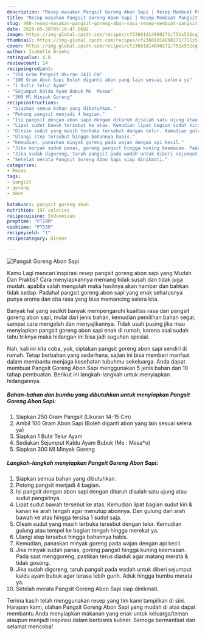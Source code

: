 ```yaml
---
description: "Resep masakan Pangsit Goreng Abon Sapi | Resep Membuat Pangsit Goreng Abon Sapi Yang Lezat Sekali"
title: "Resep masakan Pangsit Goreng Abon Sapi | Resep Membuat Pangsit Goreng Abon Sapi Yang Lezat Sekali"
slug: 460-resep-masakan-pangsit-goreng-abon-sapi-resep-membuat-pangsit-goreng-abon-sapi-yang-lezat-sekali
date: 2020-05-30T09:16:47.060Z
image: https://img-global.cpcdn.com/recipes/cf23601d14890271/751x532cq70/pangsit-goreng-abon-sapi-foto-resep-utama.jpg
thumbnail: https://img-global.cpcdn.com/recipes/cf23601d14890271/751x532cq70/pangsit-goreng-abon-sapi-foto-resep-utama.jpg
cover: https://img-global.cpcdn.com/recipes/cf23601d14890271/751x532cq70/pangsit-goreng-abon-sapi-foto-resep-utama.jpg
author: Isabelle Brooks
ratingvalue: 4.8
reviewcount: 14
recipeingredient:
- "250 Gram Pangsit Ukuran 1415 Cm"
- "100 Gram Abon Sapi Boleh diganti abon yang lain sesuai selera ya"
- "1 Butir Telur Ayam"
- "Sejumput Kaldu Ayam Bubuk Me  Masao"
- "300 Ml Minyak Goreng"
recipeinstructions:
- "Siapkan semua bahan yang dibutuhkan."
- "Potong pangsit menjadi 4 bagian."
- "Isi pangsit dengan abon sapi dengan ditaruh disalah satu ujung atau sudut pangsitnya."
- "Lipat sudut bawah tersebut ke atas. Kemudian lipat bagian sudut kiri &amp; kanan ke arah tengah agar menutup abonnya. Dan gulung dari arah bawah ke atas hingga tersisa 1 sudut saja."
- "Olesin sudut yang masih terbuka tersebut dengan telur. Kemudian gulung atau tempel ke bagian tengah hingga merekat ya."
- "Ulangi step tersebut hingga bahannya habis."
- "Kemudian, panaskan minyak goreng pada wajan dengan api kecil."
- "Jika minyak sudah panas, goreng pangsit hingga kuning keemasan. Pada saat menggoreng, pastikan terus diaduk agar matang merata &amp; tidak gosong."
- "Jika sudah digoreng, taruh pangsit pada wadah untuk diberi sejumput kaldu ayam bubuk agar terasa lebih gurih. Aduk hingga bumbu merata ya."
- "Setelah merata Pangsit Goreng Abon Sapi siap dinikmati."
categories:
- Resep
tags:
- pangsit
- goreng
- abon

katakunci: pangsit goreng abon 
nutrition: 197 calories
recipecuisine: Indonesian
preptime: "PT19M"
cooktime: "PT53M"
recipeyield: "1"
recipecategory: Dinner

---
```



![Pangsit Goreng Abon Sapi](https://img-global.cpcdn.com/recipes/cf23601d14890271/751x532cq70/pangsit-goreng-abon-sapi-foto-resep-utama.jpg)

Kamu Lagi mencari inspirasi resep pangsit goreng abon sapi yang Mudah Dan Praktis? Cara menyiapkannya memang tidak susah dan tidak juga mudah. apabila salah mengolah maka hasilnya akan hambar dan bahkan tidak sedap. Padahal pangsit goreng abon sapi yang enak seharusnya punya aroma dan cita rasa yang bisa memancing selera kita.

Banyak hal yang sedikit banyak mempengaruhi kualitas rasa dari pangsit goreng abon sapi, mulai dari jenis bahan, kemudian pemilihan bahan segar, sampai cara mengolah dan menyajikannya. Tidak usah pusing jika mau menyiapkan pangsit goreng abon sapi enak di rumah, karena asal sudah tahu triknya maka hidangan ini bisa jadi suguhan spesial.




Nah, kali ini kita coba, yuk, ciptakan pangsit goreng abon sapi sendiri di rumah. Tetap berbahan yang sederhana, sajian ini bisa memberi manfaat dalam membantu menjaga kesehatan tubuhmu sekeluarga. Anda dapat membuat Pangsit Goreng Abon Sapi menggunakan 5 jenis bahan dan 10 tahap pembuatan. Berikut ini langkah-langkah untuk menyiapkan hidangannya.

<!--inarticleads1-->

##### Bahan-bahan dan bumbu yang dibutuhkan untuk menyiapkan Pangsit Goreng Abon Sapi:

1. Siapkan 250 Gram Pangsit (Ukuran 14-15 Cm)
1. Ambil 100 Gram Abon Sapi (Boleh diganti abon yang lain sesuai selera ya)
1. Siapkan 1 Butir Telur Ayam
1. Sediakan Sejumput Kaldu Ayam Bubuk (Me : Masa*o)
1. Siapkan 300 Ml Minyak Goreng




<!--inarticleads2-->

##### Langkah-langkah menyiapkan Pangsit Goreng Abon Sapi:

1. Siapkan semua bahan yang dibutuhkan.
1. Potong pangsit menjadi 4 bagian.
1. Isi pangsit dengan abon sapi dengan ditaruh disalah satu ujung atau sudut pangsitnya.
1. Lipat sudut bawah tersebut ke atas. Kemudian lipat bagian sudut kiri &amp; kanan ke arah tengah agar menutup abonnya. Dan gulung dari arah bawah ke atas hingga tersisa 1 sudut saja.
1. Olesin sudut yang masih terbuka tersebut dengan telur. Kemudian gulung atau tempel ke bagian tengah hingga merekat ya.
1. Ulangi step tersebut hingga bahannya habis.
1. Kemudian, panaskan minyak goreng pada wajan dengan api kecil.
1. Jika minyak sudah panas, goreng pangsit hingga kuning keemasan. Pada saat menggoreng, pastikan terus diaduk agar matang merata &amp; tidak gosong.
1. Jika sudah digoreng, taruh pangsit pada wadah untuk diberi sejumput kaldu ayam bubuk agar terasa lebih gurih. Aduk hingga bumbu merata ya.
1. Setelah merata Pangsit Goreng Abon Sapi siap dinikmati.




Terima kasih telah menggunakan resep yang tim kami tampilkan di sini. Harapan kami, olahan Pangsit Goreng Abon Sapi yang mudah di atas dapat membantu Anda menyiapkan makanan yang enak untuk keluarga/teman ataupun menjadi inspirasi dalam berbisnis kuliner. Semoga bermanfaat dan selamat mencoba!
